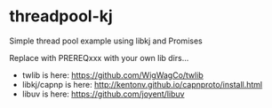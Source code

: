 threadpool-kj
=============

Simple thread pool example using libkj and Promises

Replace with PREREQxxx with your own lib dirs... 
* twlib is here: https://github.com/WigWagCo/twlib
* libkj/capnp is here: http://kentonv.github.io/capnproto/install.html
* libuv is here: https://github.com/joyent/libuv
